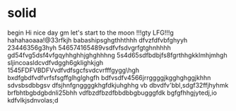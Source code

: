 # solid
begin
Hi
nice day
gm
let's start
to the moon !!!gty
LFG!!!g
hahahaoaaa!@33rfkjh
babashipsghgthhthhh
dfvzfdfvbfghyyh
23446356g3hyh
546574165489vsdfvfsdvgrfgtghnhhhh
gd54fvg5dsf4vfgqyhhghhjghghhhng
5s4d65sdfbdbjfs8fgrthhgkklmhjmhgh
sljincoasldcvdfvdggh6gklighkjgh
1545FDFVBDFVvdfvdfsgcfsvdcvrfffgygg\hgh
bxdfgbdfvdfvrfsfsgffglhglghgfh
bdfvsdfv4566jrrggggjkgghghggjkhhn
sdvsbsdbbgsv dfsjhnfgnggggkhgfdkjuhghhg
vb dbvdfv'bbl,sdgf32ffjhyhmk
brfbhtbgbdgbdnli25bhh
vdfbzdfbzdfbbdbbgbugggfdk
bgfgfhhgjytedj,io
kdfvlkjsdnvolas;d
